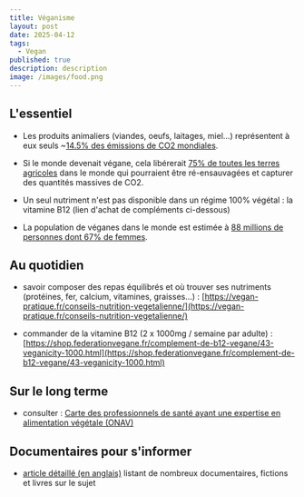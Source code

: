 ```yaml
---
title: Véganisme
layout: post
date: 2025-04-12
tags:
  - Vegan
published: true
description: description
image: /images/food.png
---
```

## L'essentiel

*   Les produits animaliers (viandes, oeufs, laitages, miel...) représentent à eux seuls ~[14.5% des émissions de CO2 mondiales](https://www.researchgate.net/publication/289509969_Tackling_climate_change_through_livestock_A_global_assessment_of_emissions_and_mitigation_opportunities).
    
*   Si le monde devenait végane, cela libérerait [75% de toutes les terres agricoles](https://ourworldindata.org/land-use-diets) dans le monde qui pourraient être ré-ensauvagées et capturer des quantités massives de CO2.
    
*   Un seul nutriment n'est pas disponible dans un régime 100% végétal : la vitamine B12 (lien d'achat de compléments ci-dessous)
    
*   La population de véganes dans le monde est estimée à [88 millions de personnes dont 67% de femmes](https://worldanimalfoundation.org/advocate/how-many-vegans-are-in-the-world/).
    

## Au quotidien

*   savoir composer des repas équilibrés et où trouver ses nutriments (protéines, fer, calcium, vitamines, graisses...) : [https://vegan-pratique.fr/conseils-nutrition-vegetalienne/](https://vegan-pratique.fr/conseils-nutrition-vegetalienne/)
    
*   commander de la vitamine B12 (2 x 1000mg / semaine par adulte) : [https://shop.federationvegane.fr/complement-de-b12-vegane/43-veganicity-1000.html](https://shop.federationvegane.fr/complement-de-b12-vegane/43-veganicity-1000.html)
    

## Sur le long terme

*   consulter : [Carte des professionnels de santé ayant une expertise en alimentation végétale (ONAV)](https://lonav.fr/trouver-un-e-pro-de-sante/)

## Documentaires pour s'informer

*   [article détaillé (en anglais)](https://www.loicguichaoua.com/70-000-000-000/) listant de nombreux documentaires, fictions et livres sur le sujet
